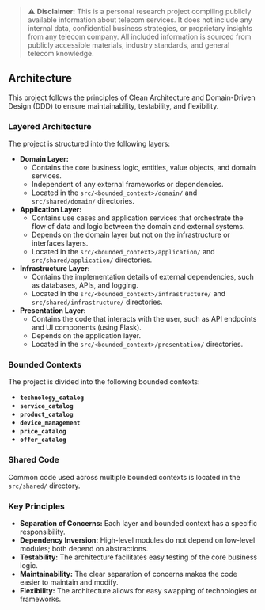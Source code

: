 > ⚠ **Disclaimer:**
> This is a personal research project compiling publicly available information about telecom services. It does not include any internal data, confidential business strategies, or proprietary insights from any telecom company. All included information is sourced from publicly accessible materials, industry standards, and general telecom knowledge.
## Architecture
This project follows the principles of Clean Architecture and Domain-Driven Design (DDD) to ensure maintainability, testability, and flexibility.

### Layered Architecture
The project is structured into the following layers:
* **Domain Layer:**
    * Contains the core business logic, entities, value objects, and domain services.
    * Independent of any external frameworks or dependencies.
    * Located in the `src/<bounded_context>/domain/` and `src/shared/domain/` directories.
* **Application Layer:**
    * Contains use cases and application services that orchestrate the flow of data and logic between the domain and external systems.
    * Depends on the domain layer but not on the infrastructure or interfaces layers.
    * Located in the `src/<bounded_context>/application/` and `src/shared/application/` directories.
* **Infrastructure Layer:**
    * Contains the implementation details of external dependencies, such as databases, APIs, and logging.
    * Located in the `src/<bounded_context>/infrastructure/` and `src/shared/infrastructure/` directories.
* **Presentation Layer:**
    * Contains the code that interacts with the user, such as API endpoints and UI components (using Flask).
    * Depends on the application layer.
    * Located in the `src/<bounded_context>/presentation/` directories.
### Bounded Contexts

The project is divided into the following bounded contexts:
* **`technology_catalog`**
* **`service_catalog`**
* **`product_catalog`**
* **`device_management`**
* **`price_catalog`**
* **`offer_catalog`**

### Shared Code

Common code used across multiple bounded contexts is located in the `src/shared/` directory.

### Key Principles

* **Separation of Concerns:** Each layer and bounded context has a specific responsibility.
* **Dependency Inversion:** High-level modules do not depend on low-level modules; both depend on abstractions.
* **Testability:** The architecture facilitates easy testing of the core business logic.
* **Maintainability:** The clear separation of concerns makes the code easier to maintain and modify.
* **Flexibility:** The architecture allows for easy swapping of technologies or frameworks.
